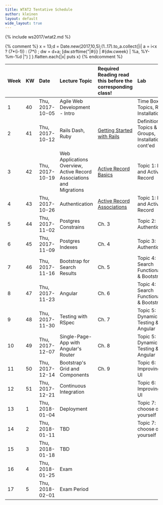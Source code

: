 ```yaml
---
title: WTAT2 Tentative Schedule
author: kleinen
layout: default
wide_layout: true
---
```

{% include ws2017/wtat2.md %}

{% comment %}
x = 13;d = Date.new(2017,10,5);(1..17).to_a.collect{|i|  a = i<x ? (7*(i-1)) : (7*i) ; dw = d+a; [dw.strftime("|#{i} | #{dw.cweek} | %a, %Y-%m-%d |") ] }.flatten.each{|x| puts x}
{% endcomment %}




| Week | KW | Date            | Lecture Topic                                                        | Required Reading <span class="attention">read this before the corresponding class!</span> | Lab                                                 |
|:-----|:---|:----------------|:---------------------------------------------------------------------|:------------------------------------------------------------------------------------------|:----------------------------------------------------|
| 1    | 40 | Thu, 2017-10-05 | Agile Web Development - Intro                                        |                                                                                           | Time Box, Topics, Rails Installation                |
| 2    | 41 | Thu, 2017-10-12 | Rails Dash, Ruby                                                     | [Getting Started with Rails](http://guides.rubyonrails.org/getting_started.html)          | Definition of Topics & Groups, Installation cont'ed |
| 3    | 42 | Thu, 2017-10-19 | Web Applications Overview, Active Record Associations and Migrations | [Active Record Basics](http://guides.rubyonrails.org/active_record_basics.html)           | Topic 1: Rails and Active Record                    |
| 4    | 43 | Thu, 2017-10-26 | Authentication                                                       | [Active Record Associations](http://guides.rubyonrails.org/association_basics.html)       | Topic 1: Rails and Active Record                    |
| 5    | 44 | Thu, 2017-11-02 | Postgres Constrains                                                  | Ch. 3                                                                                     | Topic 2: Authentication                             |
| 6    | 45 | Thu, 2017-11-09 | Postgres Indexes                                                     | Ch. 4                                                                                     | Topic 3: Authentication                             |
| 7    | 46 | Thu, 2017-11-16 | Bootstrap for Search Results                                         | Ch. 5                                                                                     | Topic 4: Search Functionality & Bootstrap           |
| 8    | 47 | Thu, 2017-11-23 | Angular                                                              | Ch. 6                                                                                     | Topic 4: Search Functionality & Bootstrap           |
| 9    | 48 | Thu, 2017-11-30 | Testing with RSpec                                                   | Ch. 7                                                                                     | Topic 5: Dynamic UI & Testing & Angular             |
| 10   | 49 | Thu, 2017-12-07 | Single-Page-App with Angular's Router                                | Ch. 8                                                                                     | Topic 5: Dynamic UI & Testing & Angular             |
| 11   | 50 | Thu, 2017-12-14 | Bootstrap's Grid and Components                                      | Ch. 9                                                                                     | Topic 6: Improving the UI                           |
| 12   | 51 | Thu, 2017-12-21 | Continuous Integration                                               |                                                                                           | Topic 6: Improving the UI                           |
| 13   | 1  | Thu, 2018-01-04 | Deployment                                                           |                                                                                           | Topic 7: choose one yourself                        |
| 14   | 2  | Thu, 2018-01-11 | TBD                                                                  |                                                                                           | Topic 7: choose one yourself                        |
| 15   | 3  | Thu, 2018-01-18 | TBD                                                                  |                                                                                           |                                                     |
| 16   | 4  | Thu, 2018-01-25 | Exam                                                                 |                                                                                           |                                                     |
| 17   | 5  | Thu, 2018-02-01 | Exam Period                                                          |                                                                                           |                                                     |
